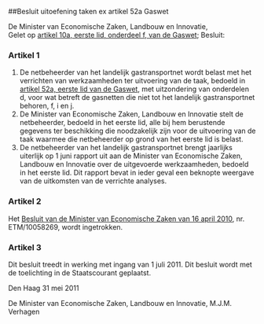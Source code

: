 <meta http-equiv='Content-Type' content='text/html; charset=utf-8' />

##Besluit uitoefening taken ex artikel 52a Gaswet

De Minister van Economische Zaken, Landbouw en Innovatie,  
Gelet op [artikel 10a, eerste lid, onderdeel f, van de Gaswet](../../../../../../../../../wet/gaswet/BWBR0011440/README.md);
Besluit:    

### Artikel  1  

1.  De netbeheerder van het landelijk gastransportnet wordt belast met het verrichten van werkzaamheden ter uitvoering van de taak, bedoeld in [artikel 52a, eerste lid van de Gaswet](../../../../../../../../../wet/gaswet/BWBR0011440/README.md), met uitzondering van onderdelen d, voor wat betreft de gasnetten die niet tot het landelijk gastransportnet behoren, f, i en j.   
2.  De Minister van Economische Zaken, Landbouw en Innovatie stelt de netbeheerder, bedoeld in het eerste lid, alle bij hem berustende gegevens ter beschikking die noodzakelijk zijn voor de uitvoering van de taak waarmee die netbeheerder op grond van het eerste lid is belast.   
3.  De netbeheerder van het landelijk gastransportnet brengt jaarlijks uiterlijk op 1 juni rapport uit aan de Minister van Economische Zaken, Landbouw en Innovatie over de uitgevoerde werkzaamheden, bedoeld in het eerste lid. Dit rapport bevat in ieder geval een beknopte weergave van de uitkomsten van de verrichte analyses.  

### Artikel  2  

Het [Besluit van de Minister van Economische Zaken van 16 april 2010](../../../../../../../../../ministeriele-regeling/besluit/uitoefening/taken/ex/artikel/52a/gaswet/BWBR0027583/README.md), nr. ETM/10058269, wordt ingetrokken. 

### Artikel  3  

Dit besluit treedt in werking met ingang van 1 juli 2011. 
Dit besluit wordt met de toelichting in de Staatscourant geplaatst.   

Den Haag 
31 mei 2011   

De 
Minister van Economische Zaken, Landbouw en Innovatie, 
M.J.M. Verhagen     
